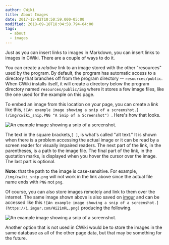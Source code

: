 ```yaml
---
author: CWiki
title: About Images
date: 2017-12-02T10:50:59.000-05:00
modified: 2018-09-18T18:04:58.794-04:00
tags:
  - about
  - images
---
```




Just as you can insert links to images in Markdown, you can insert links to images in CWiki. There are a couple of ways to do it.

You can create a _relative_ link to an image stored with the other "resources" used by the program. By default, the program has automatic access to a directory that branches off from the program directory -- `resources/public`. When CWiki installs itself, it will create a directory below the program directory named `resources/public/img` where it stores a few image files, like the one used for the example on this page. 

To embed an image from this location on​ your page, you can create a link like this, `![An example image showing a snip of a screenshot.](/img/cwiki_snip.PNG "A Snip of a Screenshot")
`. Here's how that looks.

![An example image showing a snip of a screenshot.](/img/cwiki_snip.PNG "A Snip of a Screenshot")

The text in the square brackets,`[ ]`, is what's called "alt text." It is shown when there is a problem accessing the actual image or it can be read by a screen reader for visually impaired readers. The next part of the link, in the parentheses, is a path to the image file. The final part of the link, in the quotation marks, is displayed when you hover the cursor over the image. The last part is optional.

**Note**: that the path to the image is case-sensitive. For example, `/img/cwiki_snip.png` will not work in the link above since the actual file name ends with `PNG` not `png`.

Of course, you can also store images remotely and link to them over the internet. The same image shown above is also saved on [imgur](https://imgur.com) and can be accessed like this `![An example image showing a snip of a screenshot.](https://i.imgur.com/Wi21mRL.png)` producing the following.

![An example image showing a snip of a screenshot.](https://i.imgur.com/Wi21mRL.png "A Snip of a Screenshot")

Another option that is not used in CWiki would be to store the images in the same database as all of the other page data, but that may be something for the future.